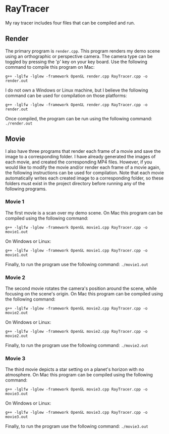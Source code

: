 # RayTracer

My ray tracer includes four files that can be compiled and run. 

## Render
The primary program is ```render.cpp```. This program renders my demo scene using an orthographic or perspective camera. The camera type can be toggled by pressing the 'p' key on your key board. Use the following command to compile this program on Mac:
```
g++ -lglfw -lglew -framework OpenGL render.cpp RayTracer.cpp -o render.out
```
I do not own a Windows or Linux machine, but I believe the following command can be used for compilation on those platforms:
```
g++ -lglfw -lglew -framework OpenGL render.cpp RayTracer.cpp -o render.out
```
Once compiled, the program can be run using the following command: ```./render.out```

## Movie
I also have three programs that render each frame of a movie and save the image to a corresponding folder. I have already generated the images of each movie, and created the corresponding MP4 files. However, if you would like to modify the movie and/or render each frame of a movie again, the following instructions can be used for compilation. Note that each movie automatically writes each created image to a corresponding folder, so these folders must exist in the project directory before running any of the following programs.

### Movie 1
The first movie is a scan over my demo scene. On Mac this program can be compiled using the following command:
```
g++ -lglfw -lglew -framework OpenGL movie1.cpp RayTracer.cpp -o movie1.out
```
On Windows or Linux:
```
g++ -lglfw -lglew -framework OpenGL movie1.cpp RayTracer.cpp -o movie1.out
```
Finally, to run the program use the following command: ```./movie1.out```
### Movie 2
The second movie rotates the camera's position around the scene, while focusing on the scene's origin. On Mac this program can be compiled using the following command:
```
g++ -lglfw -lglew -framework OpenGL movie2.cpp RayTracer.cpp -o movie2.out
```
On Windows or Linux:
```
g++ -lglfw -lglew -framework OpenGL movie2.cpp RayTracer.cpp -o movie2.out
```
Finally, to run the program use the following command: ```./movie2.out```

### Movie 3
The third movie depicts a star setting on a planet's horizon with no atmosphere. On Mac this program can be compiled using the following command:
```
g++ -lglfw -lglew -framework OpenGL movie3.cpp RayTracer.cpp -o movie3.out
```
On Windows or Linux:
```
g++ -lglfw -lglew -framework OpenGL movie3.cpp RayTracer.cpp -o movie3.out
```
Finally, to run the program use the following command: ```./movie3.out```
